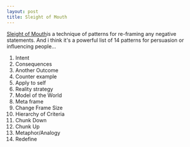 ```yaml
---
layout: post
title: Sleight of Mouth
---
```


[Sleight of Mouth](http://en.wikipedia.org/wiki/Sleight_of_mouth)is a technique of patterns for re-framing any negative statements. And i think it's a powerful list of 14 patterns for persuasion or influencing people...

1. Intent
2. Consequences
3. Another Outcome
4. Counter example
5. Apply to self
6. Reality strategy
7. Model of the World
8. Meta frame
9. Change Frame Size
10. Hierarchy of Criteria
11. Chunk Down
12. Chunk Up
13. Metaphor/Analogy
14. Redefine
